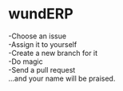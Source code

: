 # wundERP

-Choose an issue  
-Assign it to yourself  
-Create a new branch for it  
-Do magic  
-Send a pull request  
...and your name will be praised.
